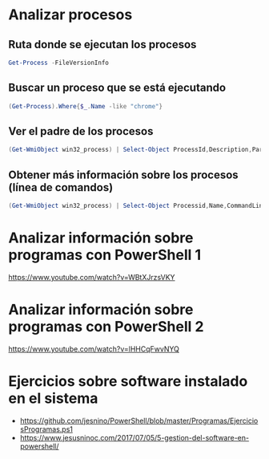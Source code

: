 # Analizar procesos

## Ruta donde se ejecutan los procesos
```PowerShell
Get-Process -FileVersionInfo
```
## Buscar un proceso que se está ejecutando
```PowerShell
(Get-Process).Where{$_.Name -like "chrome"}
```
## Ver el padre de los procesos
```PowerShell
(Get-WmiObject win32_process) | Select-Object ProcessId,Description,ParentProcessId
```
## Obtener más información sobre los procesos (línea de comandos)
```PowerShell
(Get-WmiObject win32_process) | Select-Object Processid,Name,CommandLine
```

# Analizar información sobre programas con PowerShell 1
https://www.youtube.com/watch?v=WBtXJrzsVKY

# Analizar información sobre programas con PowerShell 2
https://www.youtube.com/watch?v=lHHCqFwvNYQ

# Ejercicios sobre software instalado en el sistema
- https://github.com/jesnino/PowerShell/blob/master/Programas/EjerciciosProgramas.ps1
- https://www.jesusninoc.com/2017/07/05/5-gestion-del-software-en-powershell/

